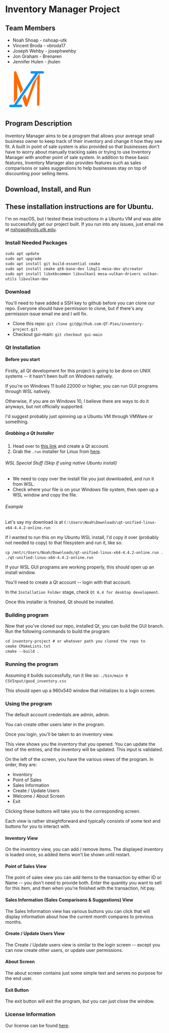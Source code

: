 # Inventory Manager Project

## Team Members
- Noah Shoap - nshoap-utk
- Vincent Broda - vbroda17
- Joseph Wehby - josephwehby
- Jon Graham - Brenaren
- Jennifer Hulen - jhulen

![Inventory Manager Logo](./logo128x128.png)

## Program Description
Inventory Manager aims to be a program that allows your average small business owner to keep track of their inventory and change it how they see fit.
A built in point of sale system is also provided so that businesses don't have to worry about manually tracking sales or trying to use Inventory Manager with another point of sale system.  In addition to these basic features, Inventory Manager also provides features such as sales comparisons or sales suggestions to help businesses stay on top of discounting poor selling items.

## Download, Install, and Run

## These installation instructions are for Ubuntu.
I'm on macOS, but I tested these instructions in a Ubuntu VM and was able to successfully get our project built.
If you run into any issues, just email me at nshoap@vols.utk.edu.


### Install Needed Packages
```
sudo apt update
sudo apt upgrade
sudo apt install git build-essential cmake
sudo apt install cmake qt6-base-dev libgl1-mesa-dev qtcreator
sudo apt install libxkbcommon libvulkan1 mesa-vulkan-drivers vulkan-utils libvulkan-dev
```

### Download
You'll need to have added a SSH key to github before you can clone our repo.
Everyone should have permission to clone, but if there's any permission issue email me and I will fix.
- Clone this repo: ```git clone git@github.com:QT-Pies/inventory-project.git```
- Checkout gui-main: ```git checkout gui-main```

### Qt Installation
#### Before you start
Firstly, all Qt development for this project is going to be done on UNIX systems -- it hasn't been built on Windows natively.  

If you're on Windows 11 build 22000 or higher, you can run GUI programs through WSL natively.

Otherwise, if you are on Windows 10, I believe there are ways to do it anyways, but not officially supported.

I'd suggest probably just spinning up a Ubuntu VM through VMWare or something.

##### Grabbing a Qt Installer
1. Head over to [this link](https://login.qt.io/register) and create a Qt account.
2. Grab the ```.run``` installer for Linux from [here](https://www.qt.io/download-thank-you?os=linux&hsLang=en).

###### WSL Special Stuff (Skip if using native Ubuntu install)
- We need to copy over the install file you just downloaded, and run it from WSL.
- Check where your file is on your Windows file system, then open up a WSL window and copy the file.

###### Example
Let's say my download is at ```C:\Users\Noah\Downloads\qt-unified-linux-x64-4.4.2-online.run```

If I wanted to run this on my Ubuntu WSL install, I'd copy it over (probably not needed to copy) to that filesystem and run it, like so:
```
cp /mnt/c/Users/Noah/Downloads/qt-unified-linux-x64-4.4.2-online.run .
./qt-unified-linux-x64-4.4.2-online.run
```

If your WSL GUI programs are working properly, this should open up an install window.

You'll need to create a Qt account -- login with that account.

In the ```Installation Folder``` stage, check ```Qt 6.4 for desktop development```.

Once this installer is finished, Qt should be installed.

### Building program
Now that you've cloned our repo, installed Qt, you can build the GUI branch.
Run the following commands to build the program:
```
cd inventory-project # or whatever path you cloned the repo to
cmake CMakeLists.txt
cmake --build .
```

### Running the program

Assuming it builds successfully, run it like so: ```./bin/main 0 CSVInput/good_inventory.csv```

This should open up a 960x540 window that initializes to a login screen.

### Using the program

The default account credentials are admin, admin.

You can create other users later in the program.

Once you login, you'll be taken to an inventory view.

This view shows you the inventory that you opened.  You can update the text of the entries,
and the inventory will be updated.  This input is validated.

On the left of the screen, you have the various views of the program.  In order, they are:
- Inventory
- Point of Sales
- Sales Information
- Create / Update Users
- Welcome / About Screen
- Exit

Clicking these buttons will take you to the corresponding screen.

Each view is rather straightforward and typically consists of some text and buttons for you
to interact with.

#### Inventory View
On the inventory view, you can add / remove items.  The displayed inventory is loaded once, so added items won't be shown until restart.

#### Point of Sales View
The point of sales view you can add items to the transaction by either ID or Name -- you don't need to provide both.
Enter the quantity you want to sell for this item, and then when you're finished with the transaction, hit pay.

#### Sales Information (Sales Comparisons & Suggestions) View
The Sales Information view has various buttons you can click that will display information about how the current month compares to previous months.

#### Create / Update Users View
The Create / Update users view is similar to the login screen -- except you can now create other users, or update user permissions.

#### About Screen
The about screen contains just some simple text and serves no purpose for the end user.

#### Exit Button
The exit button will exit the program, but you can just close the window.

### License Information
Our license can be found [here](https://github.com/QT-Pies/inventory-project/blob/main/license.txt).
